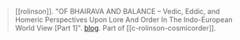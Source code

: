 > [[rolinson]]. "OF BHAIRAVA AND BALANCE – Vedic, Eddic, and Homeric Perspectives Upon Lore And Order In The Indo-European World View [Part 1]". [blog](https://aryaakasha.com/2019/12/04/of-bhairava-and-balance-vedic-eddic-and-homeric-perspectives-upon-lore-and-order-in-the-indo-european-world-view-part-1/). Part of [[c-rolinson-cosmicorder]].